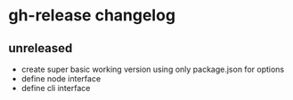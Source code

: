 # gh-release changelog

## unreleased
* create super basic working version using only package.json for options
* define node interface
* define cli interface
